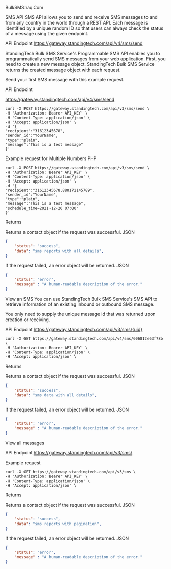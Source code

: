 BulkSMSIraq.Com

SMS API
SMS API allows you to send and receive SMS messages to and from any country in the world through a REST API. Each message is identified by a unique random ID so that users can always check the status of a message using the given endpoint.

API Endpoint
https://gateway.standingtech.com/api/v4/sms/send

StandingTech Bulk SMS Service's Programmable SMS API enables you to programmatically send SMS messages from your web application. First, you need to create a new message object. StandingTech Bulk SMS Service returns the created message object with each request.

Send your first SMS message with this example request.

API Endpoint

https://gateway.standingtech.com/api/v4/sms/send


```curl
curl -X POST https://gateway.standingtech.com/api/v3/sms/send \
-H 'Authorization: Bearer API_KEY' \
-H 'Content-Type: application/json' \
-H 'Accept: application/json' \
-d '{
"recipient":"31612345678",
"sender_id":"YourName",
"type":"plain",
"message":"This is a test message"
}'
```

Example request for Multiple Numbers
PHP

```curl
curl -X POST https://gateway.standingtech.com/api/v3/sms/send \
-H 'Authorization: Bearer API_KEY' \
-H 'Content-Type: application/json' \
-H 'Accept: application/json' \
-d '{
"recipient":"31612345678,880172145789",
"sender_id":"YourName",
"type":"plain",
"message":"This is a test message",
"schedule_time=2021-12-20 07:00"
}'
```
Returns

Returns a contact object if the request was successful.
JSON

```json
{
    "status": "success",
    "data": "sms reports with all details",
}
```
If the request failed, an error object will be returned.
JSON

```json
{
    "status": "error",
    "message" : "A human-readable description of the error."
}
```
View an SMS
You can use StandingTech Bulk SMS Service's SMS API to retrieve information of an existing inbound or outbound SMS message.

You only need to supply the unique message id that was returned upon creation or receiving.

API Endpoint
https://gateway.standingtech.com/api/v3/sms/{uid}


```curl
curl -X GET https://gateway.standingtech.com/api/v4/sms/606812e63f78b \
-H 'Authorization: Bearer API_KEY' \
-H 'Content-Type: application/json' \
-H 'Accept: application/json' \
```
Returns

Returns a contact object if the request was successful.
JSON

```json
{
    "status": "success",
    "data": "sms data with all details",
}
```
If the request failed, an error object will be returned.
JSON

```json
{
    "status": "error",
    "message" : "A human-readable description of the error."
}
```
View all messages

API Endpoint
https://gateway.standingtech.com/api/v3/sms/

Example request

```curl
curl -X GET https://gateway.standingtech.com/api/v3/sms \
-H 'Authorization: Bearer API_KEY' \
-H 'Content-Type: application/json' \
-H 'Accept: application/json' \
```
Returns

Returns a contact object if the request was successful.
JSON

```json
{
    "status": "success",
    "data": "sms reports with pagination",
}
```
If the request failed, an error object will be returned.
JSON

```json
{
    "status": "error",
    "message" : "A human-readable description of the error."
}
```
